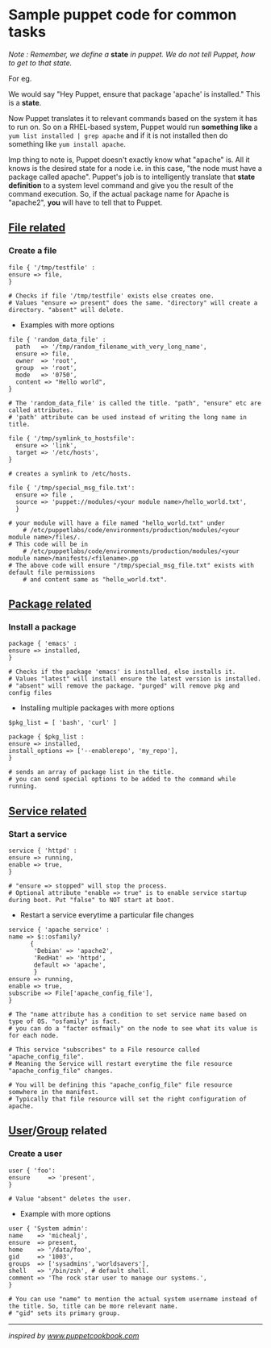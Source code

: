 # Sample puppet code for common tasks

_Note : Remember, we define a_ **state** _in puppet. We do not tell Puppet, how to get to that state._

For eg.

We would say "Hey Puppet, ensure that package 'apache' is installed." This is a **state**.

Now Puppet translates it to relevant commands based on the system it has to run on. So on a RHEL-based system, Puppet would run **something like** a ```yum list installed | grep apache``` and if it is not installed then do something like ```yum install apache```.

Imp thing to note is, Puppet doesn't exactly know what "apache" is. All it knows is the desired state for a node i.e. in this case, "the node must have a package called apache". 
Puppet's job is to intelligently translate that **state definition** to a system level command and give you the result of the command execution. So, if the actual package name for Apache is "apache2", **you** will have to tell that to Puppet.

## [File related](https://docs.puppet.com/puppet/4.7/types/file.html)

### Create a file
  
  ```
  file { '/tmp/testfile' :
  ensure => file,  
  }
  
  # Checks if file '/tmp/testfile' exists else creates one.
  # Values "ensure => present" does the same. "directory" will create a directory. "absent" will delete.
  ``` 

  - Examples with more options
  
  ```
  file { 'random_data_file' :  
    path   => '/tmp/random_filename_with_very_long_name',
    ensure => file,
    owner  => 'root',
    group  => 'root',
    mode   => '0750',
    content => "Hello world",
  }
  
  # The 'random_data_file' is called the title. "path", "ensure" etc are called attributes.
  # 'path' attribute can be used instead of writing the long name in title.
  ```
  
  ```
  file { '/tmp/symlink_to_hostsfile':
    ensure => 'link',  
    target => '/etc/hosts',
  }
  
  # creates a symlink to /etc/hosts.
  ```

  ```
  file { '/tmp/special_msg_file.txt':
    ensure => file , 
    source => 'puppet://modules/<your module name>/hello_world.txt', 
    }
    
  # your module will have a file named "hello_world.txt" under 
      # /etc/puppetlabs/code/environments/production/modules/<your module name>/files/. 
  # This code will be in 
      # /etc/puppetlabs/code/environments/production/modules/<your module name>/manifests/<filename>.pp
  # The above code will ensure "/tmp/special_msg_file.txt" exists with default file permissions 
      # and content same as "hello_world.txt".
  ```



## [Package related](https://docs.puppet.com/puppet/4.7/types/package.html)

### Install a package
  
  ```
  package { 'emacs' :
  ensure => installed, 
  }
  
  # Checks if the package 'emacs' is installed, else installs it.
  # Values "latest" will install ensure the latest version is installed. 
  # "absent" will remove the package. "purged" will remove pkg and config files
  ```
  - Installing multiple packages with more options
  
  ```
  $pkg_list = [ 'bash', 'curl' ]
  
  package { $pkg_list :
  ensure => installed,
  install_options => ['--enablerepo', 'my_repo'], 
  }

  # sends an array of package list in the title.
  # you can send special options to be added to the command while running.
  ```

## [Service related](https://docs.puppet.com/puppet/4.7/types/service.html)

### Start a service

  ```
  service { 'httpd' :
  ensure => running,  
  enable => true,     
  }
  
  # "ensure => stopped" will stop the process.
  # Optional attribute "enable => true" is to enable service startup during boot. Put "false" to NOT start at boot.
  ```

  - Restart a service everytime a particular file changes
  
 
  ```
  service { 'apache service' :
  name => $::osfamily?       
        {
         'Debian' => 'apache2',
         'RedHat' => 'httpd',
         default => 'apache',
         }
  ensure => running,
  enable => true,
  subscribe => File['apache_config_file'], 
  } 
 
  # The "name attribute has a condition to set service name based on type of OS. "osfamily" is fact. 
  # you can do a "facter osfmaily" on the node to see what its value is for each node.     
  
  # This service "subscribes" to a File resource called "apache_config_file". 
  # Meaning the Service will restart everytime the file resource "apache_config_file" changes.
  
  # You will be defining this "apache_config_file" file resource somwhere in the manifest. 
  # Typically that file resource will set the right configuration of apache.
  ```



## [User](https://docs.puppet.com/puppet/4.7/types/user.html)/[Group](https://docs.puppet.com/puppet/4.7/types/group.html) related

### Create a user
  
  ```
  user { 'foo':
  ensure     => 'present',  
  }
  
  # Value "absent" deletes the user.
  ```
  
  - Example with more options
  
  ```
  user { 'System admin':
  name    => 'michealj', 
  ensure  => present, 
  home    => '/data/foo', 
  gid     => '1003', 
  groups  => ['sysadmins','worldsavers'],
  shell   => '/bin/zsh', # default shell.
  comment => 'The rock star user to manage our systems.', 
  }
  
  # You can use "name" to mention the actual system username instead of the title. So, title can be more relevant name.
  # "gid" sets its primary group.
  ```


---
_inspired by www.puppetcookbook.com_
